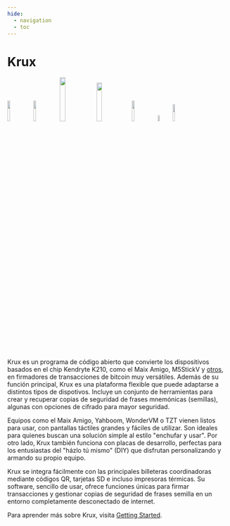 ```yaml
---
hide:
  - navigation
  - toc
---
```

# Krux
<img src="../img/maixpy_yahboom/load-mnemonic-via-tinyseed-filled-312.png" style="width: 11%;">
<img src="../img/maixpy_tzt/load-mnemonic-seq-overview-314.png" style="width: 11%;">
<img src="../img/maixpy_amigo/login-options-orange-300.png" style="width: 16%;">
<img src="../img/maixpy_dock/tools-options-302.png" style="width: 15%;">
<img src="../img/maixpy_wonder_mv/load-mnemonic-seq-mnemonic-304.png" style="width: 11%;">
<img src="../img/maixpy_m5stickv/logo-250.png" style="width: 6%;">
<img src="../img/maixpy_cube/backup-seed-qr-400.png" style="width: 10%;">

Krux es un programa de código abierto que convierte los dispositivos basados en el chip Kendryte K210, como el Maix Amigo, M5StickV y [otros](parts.md), en firmadores de transacciones de bitcoin muy versátiles. Además de su función principal, Krux es una plataforma flexible que puede adaptarse a distintos tipos de dispotivos. Incluye un conjunto de herramientas para crear y recuperar copias de seguridad de frases mnemónicas (semillas), algunas con opciones de cifrado para mayor seguridad.

Equipos como el Maix Amigo, Yahboom, WonderVM o TZT vienen listos para usar, con pantallas táctiles grandes y fáciles de utilizar. Son ideales para quienes buscan una solución simple al estilo "enchufar y usar". Por otro lado, Krux también funciona con placas de desarrollo, perfectas para los entusiastas del "házlo tú mismo" (DIY) que disfrutan personalizando y armando su propio equipo. 

Krux se integra fácilmente con las principales billeteras coordinadoras mediante códigos QR, tarjetas SD e incluso impresoras térmicas. Su software, sencillo de usar, ofrece funciones únicas para firmar transacciones y gestionar copias de seguridad de frases semilla en un entorno completamente desconectado de internet. 

Para aprender más sobre Krux, visita [Getting Started](getting-started/index.md). 


